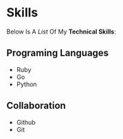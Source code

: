 # Skills

Below Is A _List_ Of My **Technical Skills**:

## Programing Languages
- Ruby
- Go
- Python

## Collaboration
- Github
- Git
